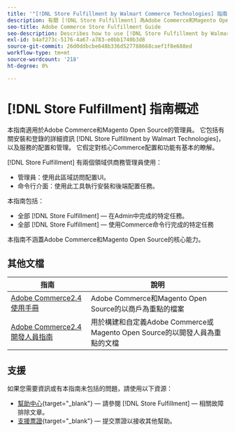 ```yaml
---
title: '"[!DNL Store Fulfillment by Walmart Commerce Technologies] 指南概述」'
description: 有關 [!DNL Store Fulfillment] 為Adobe Commerce和Magento Open Source管理員提供，包括安裝和安裝
seo-title: Adobe Commerce Store Fulfillment Guide
seo-description: Describes how to use [!DNL Store Fulfillment by Walmart Technologies] services with Adobe Commerce or Magento Open Source.
exl-id: b4af273c-5176-4a67-a783-e0bb1740b3d8
source-git-commit: 26d0ddbcbe648b336d527788668caef1f8e688ed
workflow-type: tm+mt
source-wordcount: '218'
ht-degree: 0%

---
```


# [!DNL Store Fulfillment] 指南概述

本指南適用於Adobe Commerce和Magento Open Source的管理員。 它包括有關安裝和登錄的詳細資訊 [!DNL Store Fulfillment by Walmart Technologies]，以及服務的配置和管理。 它假定對核心Commerce配置和功能有基本的瞭解。

[!DNL Store Fulfillment] 有兩個領域供商務管理員使用：

* 管理員：使用此區域訪問配置UI。
* 命令行介面：使用此工具執行安裝和後端配置任務。

本指南包括：

* 全部 [!DNL Store Fulfillment] — 在Admin中完成的特定任務。
* 全部 [!DNL Store Fulfillment] — 使用Commerce命令行完成的特定任務

本指南不涵蓋Adobe Commerce和Magento Open Source的核心能力。

## 其他文檔

| 指南 | 說明 |
|-----------------------------------------------------------------------|---------------------------------------------------------------------------------------------------|
| [Adobe Commerce2.4使用手冊](https://docs.magento.com/user-guide/) | Adobe Commerce和Magento Open Source的以商戶為重點的檔案 |
| [Adobe Commerce2.4開發人員指南](https://devdocs.magento.com/) | 用於構建和自定義Adobe Commerce或Magento Open Source的以開發人員為重點的文檔 |

## 支援

如果您需要資訊或有本指南未包括的問題，請使用以下資源：

* [幫助中心](https://support.magento.com/hc/en-us){target=&quot;_blank&quot;} — 請參閱 [!DNL Store Fulfillment] — 相關故障排除文章。
* [支援票證](https://support.magento.com/hc/en-us/articles/360000913794#submit-ticket){target=&quot;_blank&quot;} — 提交票證以接收其他幫助。
